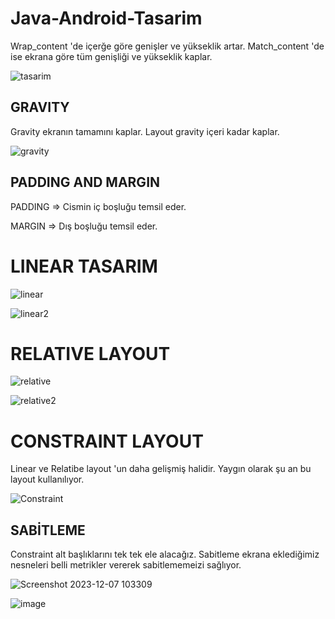 # Java-Android-Tasarim

Wrap_content 'de içerğe göre genişler ve yükseklik artar. 
Match_content 'de ise ekrana göre tüm genişliği ve yükseklik kaplar.

![tasarim](https://github.com/Gorur56/Java-Android-Tasarim/assets/54911292/db35612d-b84c-4da8-9e25-94e0ab1eb094)

## GRAVITY

Gravity ekranın tamamını kaplar. Layout gravity içeri kadar kaplar.

![gravity](https://github.com/Gorur56/Java-Android-Tasarim/assets/54911292/bc1bf3c6-70c8-4cac-8653-f52e9b7d56c3)

## PADDING AND MARGIN

PADDING => Cismin iç boşluğu temsil eder.

MARGIN => Dış boşluğu temsil eder.


# LINEAR TASARIM

![linear](https://github.com/Gorur56/Java-Android-Tasarim/assets/54911292/1b2a0fef-b404-4ea3-aa6f-028262f4b80b)


![linear2](https://github.com/Gorur56/Java-Android-Tasarim/assets/54911292/79b43016-70bb-47da-b703-71782df7e144)

# RELATIVE LAYOUT


![relative](https://github.com/Gorur56/Java-Android-Tasarim/assets/54911292/ecfccd07-eb6b-4e54-aa0c-64d72e41e943)


![relative2](https://github.com/Gorur56/Java-Android-Tasarim/assets/54911292/fcfbffab-7a89-430b-9506-4a6b04cc9d2c)



# CONSTRAINT LAYOUT

Linear ve Relatibe layout 'un daha gelişmiş halidir. Yaygın olarak şu an bu layout kullanılıyor.

![Constraint](https://github.com/Gorur56/Java-Android-Tasarim/assets/54911292/5775d6e6-6a7c-4151-86f6-53f12a8ac409)


## SABİTLEME

Constraint alt başlıklarını tek tek ele alacağız. Sabitleme ekrana eklediğimiz nesneleri belli metrikler vererek sabitlememeizi sağlıyor.

![Screenshot 2023-12-07 103309](https://github.com/Gorur56/Java-Android-Tasarim/assets/54911292/6805828a-6a49-41c7-8598-c2d3df2c78ca)

![image](https://github.com/Gorur56/Java-Android-Tasarim/assets/54911292/51fdf05a-6b57-4ec3-9fc2-99ffe372b19a)







